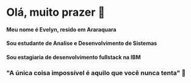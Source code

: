 # **Olá, muito prazer** 👋
#### Meu nome é Evelyn, resido em Araraquara
#### Sou estudante de Analise e Desenvolvimento de Sistemas
#### Sou estagiaria de desenvolvimento fullstack na IBM
### "A única coisa impossível é aquilo que você nunca tenta" 🚀

